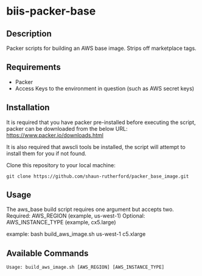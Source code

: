 # biis-packer-base

## Description

Packer scripts for building an AWS base image.  Strips off marketplace tags.

## Requirements
* Packer
* Access Keys to the environment in question (such as AWS secret keys)

## Installation
It is required that you have packer pre-installed before executing the script, packer can be downloaded from the below URL:
https://www.packer.io/downloads.html

It is also required that awscli tools be installed, the script will attempt to install them for you if not found.

Clone this repository to your local machine:
```
git clone https://github.com/shaun-rutherford/packer_base_image.git
```

## Usage
The aws_base build script requires one argument but accepts two.
Required: AWS_REGION (example, us-west-1)
Optional: AWS_INSTANCE_TYPE (example, cx5.large)

example:
bash build_aws_image.sh us-west-1 c5.xlarge

## Available Commands
```
Usage: build_aws_image.sh [AWS_REGION] [AWS_INSTANCE_TYPE]
```
